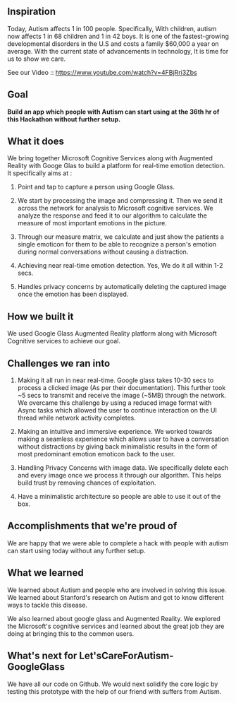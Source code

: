 ## Inspiration

Today, Autism affects 1 in 100 people. Specifically, With children, autism now affects 1 in 68 children and 1 in 42 boys.  It is one of the fastest-growing developmental disorders in the U.S and costs a family $60,000 a year on average. With the current state of advancements in technology, It is time for us to show we care.

See our Video :: https://www.youtube.com/watch?v=4FBjRri3Zbs

## Goal

**Build an app which people with Autism can start using at the 36th hr of this Hackathon without further setup.**

## What it does

We bring together Microsoft Cognitive Services along with Augmented Reality with Googe Glas to build a platform for real-time emotion detection. It specifically aims at :

1. Point and tap to capture a person using Google Glass.  

2. We start by processing the image and compressing it. Then we send it across the network for analysis to Microsoft cognitive services. We analyze the response and feed it to our algorithm to calculate the measure of most important emotions in the picture.

3. Through our measure matrix, we calculate and just show the patients a single emoticon for them to be able to recognize a person's emotion during normal conversations without causing a distraction.  

4. Achieving near real-time emotion detection. Yes, We do it all within 1-2 secs.

5. Handles privacy concerns by automatically deleting the captured image once the emotion has been displayed.


## How we built it

We used Google Glass Augmented Reality platform along with Microsoft Cognitive services to achieve our goal. 

## Challenges we ran into

1. Making it all run in near real-time. Google glass takes 10-30 secs to process a clicked image (As per their documentation). This further took ~5 secs to transmit and receive the image (~5MB) through the network.
We overcame this challenge by using a reduced image format with Async tasks which allowed the user to continue interaction on the UI thread while network activity completes.

2. Making an intuitive and immersive experience. We worked towards making a seamless experience which allows user 
to have a conversation without distractions by giving back minimalistic results in the form of most predominant emotion emoticon back to the user.

3. Handling Privacy Concerns with image data. We specifically delete each and every image once we process it through our algorithm. This helps build trust by removing chances of exploitation.

4. Have a minimalistic architecture so people are able to use it out of the box. 

## Accomplishments that we're proud of

We are happy that we were able to complete a hack with people with autism can start using today without any further setup.

## What we learned

We learned about Autism and people who are involved in solving this issue. We learned about Stanford's research on Autism and got to know different ways to tackle this disease. 

We also learned about google glass and Augmented Reality. We explored the Microsoft's cognitive services and learned about the great job they are doing at bringing this to the common users.

## What's next for Let'sCareForAutism-GoogleGlass

We have all our code on Github. We would next solidify the core logic by testing this prototype with the help of our friend with suffers from Autism.
